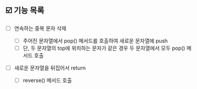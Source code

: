 ## ☑️ 기능 목록

- [ ] 연속하는 중복 문자 삭제
  
  - [ ] 주어진 문자열에서 pop() 메서드를 호출하여 새로운 문자열에 push
  - [ ] 단, 두 문자열의 top에 위치하는 문자가 같은 경우 두 문자열에서 모두 pop() 메서드 호출

- [ ] 새로운 문자열을 뒤집어서 return
  
  - [ ] reverse() 메서드 호출
